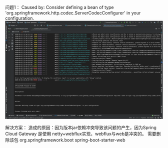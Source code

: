 问题1：
Caused by: Consider defining a bean of type 'org.springframework.http.codec.ServerCodecConfigurer' in your configuration.
![avatar](images/3.png)

解决方案：
造成的原因：因为版本jar依赖冲突导致该问题的产生，因为Spring Cloud Gateway 是使用 netty+webflux实现，webflux与web是冲突的。
需要删除该包
<dependency>
    <groupId>org.springframework.boot</groupId>
    <artifactId>spring-boot-starter-web</artifactId>
</dependency>